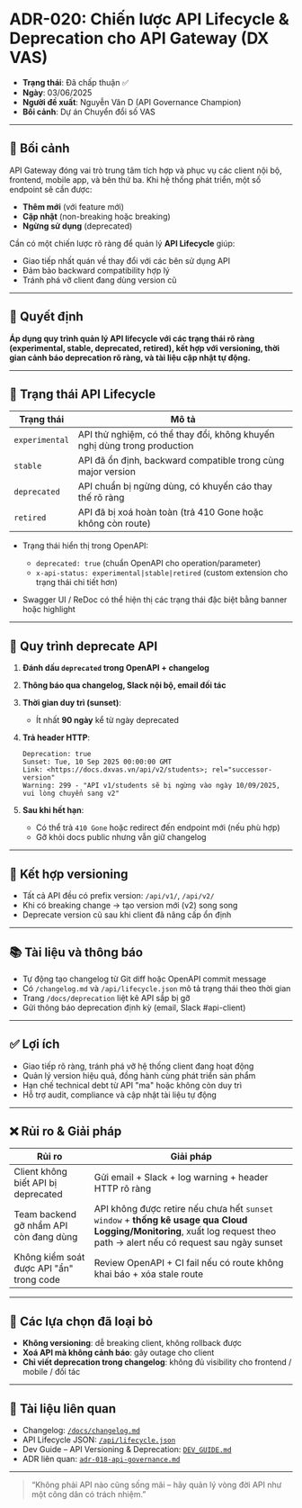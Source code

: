 # ADR-020: Chiến lược API Lifecycle & Deprecation cho API Gateway (DX VAS)

* **Trạng thái**: Đã chấp thuận ✅
* **Ngày**: 03/06/2025
* **Người đề xuất**: Nguyễn Văn D (API Governance Champion)
* **Bối cảnh**: Dự án Chuyển đổi số VAS

---

## 📌 Bối cảnh

API Gateway đóng vai trò trung tâm tích hợp và phục vụ các client nội bộ, frontend, mobile app, và bên thứ ba. Khi hệ thống phát triển, một số endpoint sẽ cần được:

* **Thêm mới** (với feature mới)
* **Cập nhật** (non-breaking hoặc breaking)
* **Ngừng sử dụng** (deprecated)

Cần có một chiến lược rõ ràng để quản lý **API Lifecycle** giúp:

* Giao tiếp nhất quán về thay đổi với các bên sử dụng API
* Đảm bảo backward compatibility hợp lý
* Tránh phá vỡ client đang dùng version cũ

---

## 🧠 Quyết định

**Áp dụng quy trình quản lý API lifecycle với các trạng thái rõ ràng (experimental, stable, deprecated, retired), kết hợp với versioning, thời gian cảnh báo deprecation rõ ràng, và tài liệu cập nhật tự động.**

---

## 📘 Trạng thái API Lifecycle

| Trạng thái     | Mô tả                                                                    |
| -------------- | ------------------------------------------------------------------------ |
| `experimental` | API thử nghiệm, có thể thay đổi, không khuyến nghị dùng trong production |
| `stable`       | API đã ổn định, backward compatible trong cùng major version             |
| `deprecated`   | API chuẩn bị ngừng dùng, có khuyến cáo thay thế rõ ràng                  |
| `retired`      | API đã bị xoá hoàn toàn (trả 410 Gone hoặc không còn route)              |

* Trạng thái hiển thị trong OpenAPI:

  * `deprecated: true` (chuẩn OpenAPI cho operation/parameter)
  * `x-api-status: experimental|stable|retired` (custom extension cho trạng thái chi tiết hơn)
* Swagger UI / ReDoc có thể hiện thị các trạng thái đặc biệt bằng banner hoặc highlight

---

## 🔀 Quy trình deprecate API

1. **Đánh dấu `deprecated` trong OpenAPI + changelog**
2. **Thông báo qua changelog, Slack nội bộ, email đối tác**
3. **Thời gian duy trì (sunset)**:

   * Ít nhất **90 ngày** kể từ ngày deprecated
4. **Trả header HTTP**:

   ```http
   Deprecation: true
   Sunset: Tue, 10 Sep 2025 00:00:00 GMT
   Link: <https://docs.dxvas.vn/api/v2/students>; rel="successor-version"
   Warning: 299 - "API v1/students sẽ bị ngừng vào ngày 10/09/2025, vui lòng chuyển sang v2"
   ```
5. **Sau khi hết hạn**:

   * Có thể trả `410 Gone` hoặc redirect đến endpoint mới (nếu phù hợp)
   * Gỡ khỏi docs public nhưng vẫn giữ changelog

---

## 📐 Kết hợp versioning

* Tất cả API đều có prefix version: `/api/v1/`, `/api/v2/`
* Khi có breaking change → tạo version mới (v2) song song
* Deprecate version cũ sau khi client đã nâng cấp ổn định

---

## 📚 Tài liệu và thông báo

* Tự động tạo changelog từ Git diff hoặc OpenAPI commit message
* Có `/changelog.md` và `/api/lifecycle.json` mô tả trạng thái theo thời gian
* Trang `/docs/deprecation` liệt kê API sắp bị gỡ
* Gửi thông báo deprecation định kỳ (email, Slack #api-client)

---

## ✅ Lợi ích

* Giao tiếp rõ ràng, tránh phá vỡ hệ thống client đang hoạt động
* Quản lý version hiệu quả, đồng hành cùng phát triển sản phẩm
* Hạn chế technical debt từ API "ma" hoặc không còn duy trì
* Hỗ trợ audit, compliance và cập nhật tài liệu tự động

---

## ❌ Rủi ro & Giải pháp

| Rủi ro                                   | Giải pháp                                                                                                                                                               |
| ---------------------------------------- | ----------------------------------------------------------------------------------------------------------------------------------------------------------------------- |
| Client không biết API bị deprecated      | Gửi email + Slack + log warning + header HTTP rõ ràng                                                                                                                   |
| Team backend gỡ nhầm API còn đang dùng   | API không được retire nếu chưa hết `sunset window` + **thống kê usage qua Cloud Logging/Monitoring**, xuất log request theo path → alert nếu có request sau ngày sunset |
| Không kiểm soát được API "ẩn" trong code | Review OpenAPI + CI fail nếu có route không khai báo + xóa stale route                                                                                                  |

---

## 🔄 Các lựa chọn đã loại bỏ

* **Không versioning**: dễ breaking client, không rollback được
* **Xoá API mà không cảnh báo**: gây outage cho client
* **Chỉ viết deprecation trong changelog**: không đủ visibility cho frontend / mobile / đối tác

---

## 📎 Tài liệu liên quan

* Changelog: [`/docs/changelog.md`](../../docs/changelog.md)
* API Lifecycle JSON: [`/api/lifecycle.json`](../../api/lifecycle.json)
* Dev Guide – API Versioning & Deprecation: [`DEV_GUIDE.md`](../DEV_GUIDE.md)
* ADR liên quan: [`adr-018-api-governance.md`](./adr-018-api-governance.md)

---

> “Không phải API nào cũng sống mãi – hãy quản lý vòng đời API như một công dân có trách nhiệm.”
